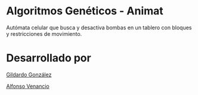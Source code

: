 # Algoritmos Genéticos - Animat

Autómata celular que busca y desactiva bombas en un tablero con bloques y restricciones de movimiento.

# Desarrollado por

[Gildardo González](https://github.com/ggonzalere "Perfil de Gildardo")

[Alfonso Venancio](https://github.com/AlfonsoVenancio "Perfil de Alfonso")
